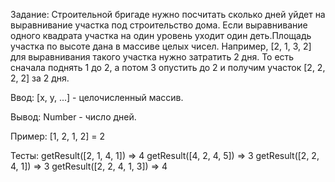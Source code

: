 Задание:
Строительной бригаде нужно посчитать сколько дней уйдет на выравнивание участка под строительство дома. Если выравнивание одного квадрата участка на один уровень уходит один деть.Площадь участка по высоте дана в массиве целых чисел.
Например, [2, 1, 3, 2] для выравнивания такого участка нужно затратить 2 дня. То есть сначала поднять 1 до 2, а потом 3 опустить до 2 и получим участок [2, 2, 2, 2] за 2 дня.

Ввод:
[x, y, ...] - целочисленный массив.

Вывод:
Number - число дней.

Пример:
[1, 2, 1, 2] = 2

Тесты:
getResult([2, 1, 4, 1]) => 4
getResult([4, 2, 4, 5]) => 3
getResult([2, 2, 4, 1]) => 3
getResult([2, 2, 4, 1, 3]) => 4